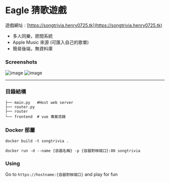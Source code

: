 # Eagle 猜歌遊戲
遊戲網址 : [https://songtrivia.henry0725.tk](https://songtrivia.henry0725.tk)
 * 多人同樂，房間系統
 * Apple Music 來源 (可匯入自己的歌單)
 * 簡易後端，無資料庫  
 
### Screenshots
 ![image](https://user-images.githubusercontent.com/31657781/185310665-3b325438-6cec-4c3d-975a-3bef3cbf3306.png)
 ![image](https://user-images.githubusercontent.com/31657781/185310987-36b3418c-58a0-4b0c-b0db-0956fa3fd9a2.png)

- - -
### 目錄結構
```
├── main.py   #Host web server
├── router.py 
├── router
└── frontend  # vue 專案目錄
```
### Docker 部屬

```
docker build -t songtrivia .
```

```
docker run -d --name {容器名稱} -p {容器對映端口}:80 songtrivia
```

### Using
Go to `https://hostname:{容器對映端口}`
and play for fun

